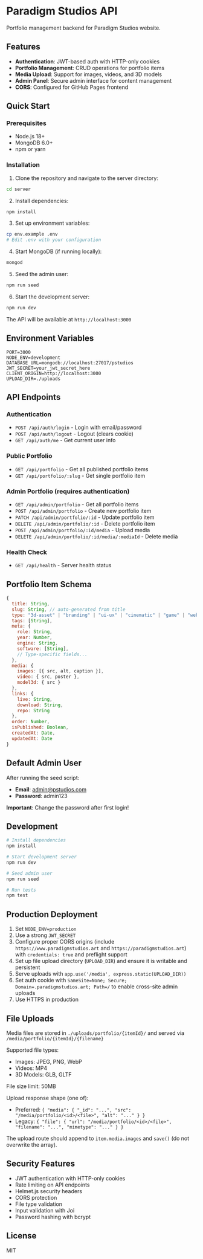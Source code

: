 # Paradigm Studios API

Portfolio management backend for Paradigm Studios website.

## Features

- **Authentication**: JWT-based auth with HTTP-only cookies
- **Portfolio Management**: CRUD operations for portfolio items
- **Media Upload**: Support for images, videos, and 3D models
- **Admin Panel**: Secure admin interface for content management
- **CORS**: Configured for GitHub Pages frontend

## Quick Start

### Prerequisites

- Node.js 18+
- MongoDB 6.0+
- npm or yarn

### Installation

1. Clone the repository and navigate to the server directory:
```bash
cd server
```

2. Install dependencies:
```bash
npm install
```

3. Set up environment variables:
```bash
cp env.example .env
# Edit .env with your configuration
```

4. Start MongoDB (if running locally):
```bash
mongod
```

5. Seed the admin user:
```bash
npm run seed
```

6. Start the development server:
```bash
npm run dev
```

The API will be available at `http://localhost:3000`

## Environment Variables

```env
PORT=3000
NODE_ENV=development
DATABASE_URL=mongodb://localhost:27017/pstudios
JWT_SECRET=your_jwt_secret_here
CLIENT_ORIGIN=http://localhost:3000
UPLOAD_DIR=./uploads
```

## API Endpoints

### Authentication
- `POST /api/auth/login` - Login with email/password
- `POST /api/auth/logout` - Logout (clears cookie)
- `GET /api/auth/me` - Get current user info

### Public Portfolio
- `GET /api/portfolio` - Get all published portfolio items
- `GET /api/portfolio/:slug` - Get single portfolio item

### Admin Portfolio (requires authentication)
- `GET /api/admin/portfolio` - Get all portfolio items
- `POST /api/admin/portfolio` - Create new portfolio item
- `PATCH /api/admin/portfolio/:id` - Update portfolio item
- `DELETE /api/admin/portfolio/:id` - Delete portfolio item
- `POST /api/admin/portfolio/:id/media` - Upload media
- `DELETE /api/admin/portfolio/:id/media/:mediaId` - Delete media

### Health Check
- `GET /api/health` - Server health status

## Portfolio Item Schema

```javascript
{
  title: String,
  slug: String, // auto-generated from title
  type: "3d-asset" | "branding" | "ui-ux" | "cinematic" | "game" | "web",
  tags: [String],
  meta: {
    role: String,
    year: Number,
    engine: String,
    software: [String],
    // Type-specific fields...
  },
  media: {
    images: [{ src, alt, caption }],
    video: { src, poster },
    model3d: { src }
  },
  links: {
    live: String,
    download: String,
    repo: String
  },
  order: Number,
  isPublished: Boolean,
  createdAt: Date,
  updatedAt: Date
}
```

## Default Admin User

After running the seed script:
- **Email**: admin@pstudios.com
- **Password**: admin123

**Important**: Change the password after first login!

## Development

```bash
# Install dependencies
npm install

# Start development server
npm run dev

# Seed admin user
npm run seed

# Run tests
npm test
```

## Production Deployment

1. Set `NODE_ENV=production`
2. Use a strong `JWT_SECRET`
3. Configure proper CORS origins (include `https://www.paradigmstudios.art` and `https://paradigmstudios.art`) with `credentials: true` and preflight support
4. Set up file upload directory (`UPLOAD_DIR`) and ensure it is writable and persistent
5. Serve uploads with `app.use('/media', express.static(UPLOAD_DIR))`
6. Set auth cookie with `SameSite=None; Secure; Domain=.paradigmstudios.art; Path=/` to enable cross-site admin uploads
7. Use HTTPS in production

## File Uploads

Media files are stored in `./uploads/portfolio/{itemId}/` and served via `/media/portfolio/{itemId}/{filename}`

Supported file types:
- Images: JPEG, PNG, WebP
- Videos: MP4
- 3D Models: GLB, GLTF

File size limit: 50MB

Upload response shape (one of):
- Preferred: `{ "media": { "_id": "...", "src": "/media/portfolio/<id>/<file>", "alt": "..." } }`
- Legacy: `{ "file": { "url": "/media/portfolio/<id>/<file>", "filename": "...", "mimetype": "..." } }`

The upload route should append to `item.media.images` and `save()` (do not overwrite the array).

## Security Features

- JWT authentication with HTTP-only cookies
- Rate limiting on API endpoints
- Helmet.js security headers
- CORS protection
- File type validation
- Input validation with Joi
- Password hashing with bcrypt

## License

MIT
